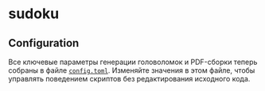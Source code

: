 # sudoku

## Configuration

Все ключевые параметры генерации головоломок и PDF-сборки теперь собраны в файле
[`config.toml`](./config.toml). Изменяйте значения в этом файле, чтобы управлять
поведением скриптов без редактирования исходного кода.